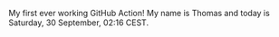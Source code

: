 My first ever working GitHub Action!
My name is Thomas and today is Saturday, 30 September, 02:16 CEST. 
